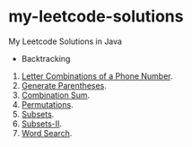 # my-leetcode-solutions
My Leetcode Solutions in Java
- Backtracking
1. [Letter Combinations of a Phone Number](https://leetcode.com/problems/letter-combinations-of-a-phone-number/).
2. [Generate Parentheses](https://leetcode.com/problems/generate-parentheses/).
3. [Combination Sum](https://leetcode.com/problems/combination-sum/).
4. [Permutations](https://leetcode.com/problems/permutations/).
5. [Subsets](https://leetcode.com/problems/subsets/).
6. [Subsets-II](https://leetcode.com/problems/subsets-ii/).
7. [Word Search](https://leetcode.com/problems/word-search/).
